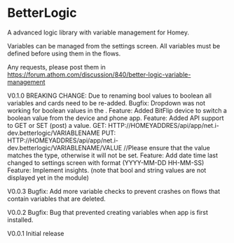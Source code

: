 # BetterLogic
A advanced logic library with variable management for Homey.

Variables can be managed from the settings screen. All variables must be defined before using them in the flows.

Any requests, please post them in https://forum.athom.com/discussion/840/better-logic-variable-management

V0.1.0
BREAKING CHANGE: Due to renaming bool values to boolean all variables and cards need to be re-added.
Bugfix: Dropdown was not working for boolean values in the .
Feature: Added BitFlip device to switch a boolean value from the device and phone app.
Feature: Added API support to GET or SET (post) a value.
    GET: HTTP://HOMEYADDRES/api/app/net.i-dev.betterlogic/VARIABLENAME
	PUT: HTTP://HOMEYADDRES/api/app/net.i-dev.betterlogic/VARIABLENAME/VALUE  //Please ensure that the value matches the type, otherwise it will not be set.
Feature: Add date time last changed to settings screen with format (YYYY-MM-DD HH-MM-SS)
Feature: Implement insights. (note that bool and string values are not displayed yet in the module)

V0.0.3
Bugfix: Add more variable checks to prevent crashes on flows that contain variables that are deleted.

V0.0.2
Bugfix: Bug that prevented creating variables when app is first installed. 

V0.0.1
Initial release